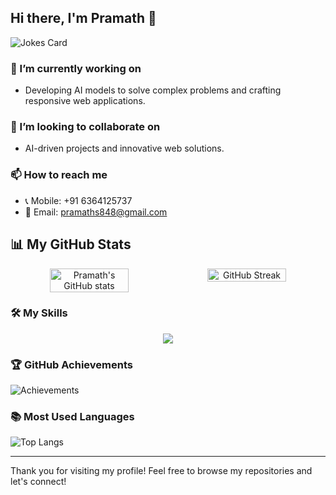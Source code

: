 ## Hi there, I'm Pramath 👋

![Jokes Card](https://readme-jokes.vercel.app/api)

### 🔭 I’m currently working on
- Developing AI models to solve complex problems and crafting responsive web applications.

### 👯 I’m looking to collaborate on
- AI-driven projects and innovative web solutions.

### 📫 How to reach me
- 📞 Mobile: +91 6364125737
- 📧 Email: [pramaths848@gmail.com](mailto:pramaths848@gmail.com)
  
## 📊 My GitHub Stats
<div align="center">
  <div style="display: flex; width: 100%;">
    <img src="https://github-readme-stats.vercel.app/api?username=pramaths&show_icons=true&theme=tokyonight" alt="Pramath's GitHub stats" style="width: 50%;" />
    <img src="https://github-readme-streak-stats.herokuapp.com/?user=pramaths&theme=tokyonight" alt="GitHub Streak" style="width: 50%;" />
  </div>
</div>

### 🛠️ My Skills
<p align="center"> 
  <img src="https://skillicons.dev/icons?i=aws,vercel,c,cpp,java,py,go,solidity,git,github,html,css,tailwind,js,ts,nodejs,react,vite,express,mongodb,mysql,nextjs,nginx,postgres,redis,firebase,flask,spring,sqlite,docker,kubernetes,kafka,rabbitmq,sklearn,pytorch,linux,windows,vscode,md,matlab,npm,figma,regex,postman&perline=15&theme=dark"/>
</p>

### 🏆 GitHub Achievements
![Achievements](https://github-profile-trophy.vercel.app/?username=pramaths&row=1&column=12)


### 📚 Most Used Languages
![Top Langs](https://github-readme-stats.vercel.app/api/top-langs/?username=pramaths&layout=compact&theme=tokyonight)

---

Thank you for visiting my profile! Feel free to browse my repositories and let's connect!
